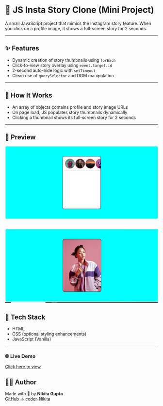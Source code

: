 # 📸 JS Insta Story Clone (Mini Project)

A small JavaScript project that mimics the Instagram story feature. When you click on a profile image, it shows a full-screen story for 2 seconds.

---

## ✨ Features

- Dynamic creation of story thumbnails using `forEach`
- Click-to-view story overlay using `event.target.id`
- 2-second auto-hide logic with `setTimeout`
- Clean use of `querySelector` and DOM manipulation

---

## 🚀 How It Works

- An array of objects contains profile and story image URLs
- On page load, JS populates story thumbnails dynamically
- Clicking a thumbnail shows its full-screen story for 2 seconds

---

## 📸 Preview

![Preview1](images/preview1.png)

![Preview2](images/preview2.png)
---


## 📂 Tech Stack

- HTML
- CSS (optional styling enhancements)
- JavaScript (Vanilla)

---


### 🌐 Live Demo  
[Click here to view](https://coder-nikita.github.io/js-insta-story-clone-project/)


## 👩‍💻 Author

Made with 💜 by **Nikita Gupta**  
[GitHub → coder-Nikita](https://github.com/coder-Nikita)

